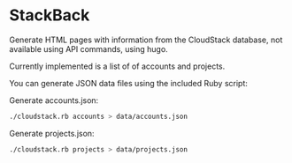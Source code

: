 # StackBack

Generate HTML pages with information from the CloudStack database, not available using API commands, using hugo.

Currently implemented is a list of of accounts and projects.

You can generate JSON data files using the included Ruby script:

Generate accounts.json:

```bash
./cloudstack.rb accounts > data/accounts.json
```

Generate projects.json:

```bash
./cloudstack.rb projects > data/projects.json
```
